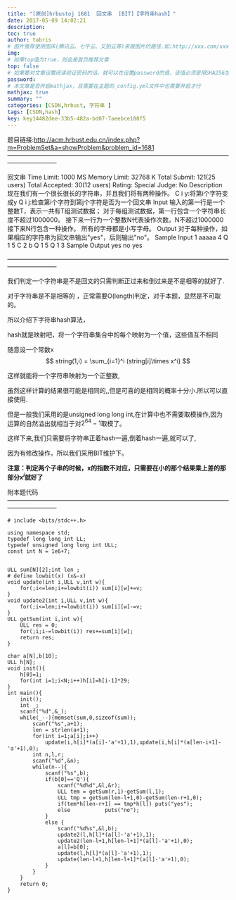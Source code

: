 ```yaml
---
title: "[原创]hrbustoj 1681  回文串  [BIT]【字符串hash】"
date: 2017-05-09 14:02:21
description:
toc: true
author: tabris
# 图片推荐使用图床(腾讯云、七牛云、又拍云等)来做图片的路径.如:http://xxx.com/xxx.jpg
img:
# 如果top值为true，则会是首页推荐文章
top: false
# 如果要对文章设置阅读验证密码的话，就可以在设置password的值，该值必须是用SHA256加密后的密码，防止被他人识破
password:
# 本文章是否开启mathjax，且需要在主题的_config.yml文件中也需要开启才行
mathjax: true
summary: ""
categories: [CSDN,hrbust, 字符串 ]
tags: [CSDN,hash]
key: key14482dee-33b5-482a-bd07-7aeebce108f5
---
```


题目链接:http://acm.hrbust.edu.cn/index.php?m=ProblemSet&a=showProblem&problem_id=1681
————————————————————————————————————————————

回文串
Time Limit: 1000 MS	Memory Limit: 32768 K
Total Submit: 121(25 users)	Total Accepted: 30(12 users)	Rating: 	Special Judge: No
Description
现在我们有一个很长很长的字符串，并且我们将有两种操作。
C i y:将第i个字符变成y
Q i j:检查第i个字符到第j个字符是否为一个回文串
Input
输入的第一行是一个整数T，表示一共有T组测试数据；
对于每组测试数据，第一行包含一个字符串长度不超过1000000。
接下来一行为一个整数N代表操作次数。N不超过1000000
接下来N行包含一种操作。
所有的字母都是小写字母。
Output
对于每种操作，如果相应的字符串为回文串输出"yes"，后则输出"no"。
Sample Input
1
aaaaa
4
Q 1 5
C 2 b
Q 1 5
Q 1 3
Sample Output
yes
no
yes

————————————————————————————————————————————

我们判定一个字符串是不是回文的只需判断正过来和倒过来是不是相等的就好了.

对于字符串是不是相等的 ，正常需要O(length)判定，对于本题，显然是不可取的。

所以介绍下字符串hash算法，

hash就是映射吧，将一个字符串集合中的每个映射为一个值，这些值互不相同

随意设一个常数x
$$
string(1,i) = \sum_{i=1}^i (string[i]\times x^i)
$$

这样就能将一个字符串映射为一个正整数,

虽然这样计算的结果很可能是相同的,,但是可喜的是相同的概率十分小.所以可以直接使用.

但是一般我们采用的是unsigned long long int,在计算中也不需要取模操作,因为运算的自然溢出就相当于对$2^64-1$取模了。

这样下来,我们只需要将字符串正着hash一遍,倒着hash一遍,就可以了,

因为有修改操作，所以我们采用BIT维护下。

**注意：判定两个子串的时候，x的指数不对应，只需要在小的那个结果乘上差的那部分$x^i$就好了**

附本题代码
————————————————————————————————————————————
```
# include <bits/stdc++.h>

using namespace std;
typedef long long int LL;
typedef unsigned long long int ULL;
const int N = 1e6+7;


ULL sum[N][2];int len ;
# define lowbit(x) (x&-x)
void update(int i,ULL v,int w){
    for(;i<=len;i+=lowbit(i)) sum[i][w]+=v;
}
void update2(int i,ULL v,int w){
    for(;i<=len;i+=lowbit(i)) sum[i][w]-=v;
}
ULL getSum(int i,int w){
    ULL res = 0;
    for(;i;i-=lowbit(i)) res+=sum[i][w];
    return res;
}

char a[N],b[10];
ULL h[N];
void init(){
    h[0]=1;
    for(int i=1;i<N;i++)h[i]=h[i-1]*29;
}
int main(){
    init();
    int _;
    scanf("%d",&_);
    while(_--){memset(sum,0,sizeof(sum));
        scanf("%s",a+1);
        len = strlen(a+1);
        for(int i=1;a[i];i++)
            update(i,h[i]*(a[i]-'a'+1),1),update(i,h[i]*(a[len-i+1]-'a'+1),0);
        int n,l,r;
        scanf("%d",&n);
        while(n--){
            scanf("%s",b);
            if(b[0]=='Q'){
                scanf("%d%d",&l,&r);
                ULL tem = getSum(r,1)-getSum(l,1);
                ULL tmp = getSum(len-l+1,0)-getSum(len-r+1,0);
                if(tem*h[len-r+1] == tmp*h[l]) puts("yes");
                else           puts("no");
            }
            else {
                scanf("%d%s",&l,b);
                update2(l,h[l]*(a[l]-'a'+1),1);
                update2(len-l+1,h[len-l+1]*(a[l]-'a'+1),0);
                a[l]=b[0];
                update(l,h[l]*(a[l]-'a'+1),1);
                update(len-l+1,h[len-l+1]*(a[l]-'a'+1),0);
            }
        }
    }
    return 0;
}

```

